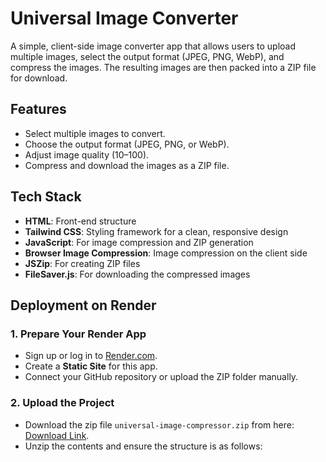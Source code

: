 # Universal Image Converter

A simple, client-side image converter app that allows users to upload multiple images, select the output format (JPEG, PNG, WebP), and compress the images. The resulting images are then packed into a ZIP file for download.

## Features
- Select multiple images to convert.
- Choose the output format (JPEG, PNG, or WebP).
- Adjust image quality (10–100).
- Compress and download the images as a ZIP file.

## Tech Stack
- **HTML**: Front-end structure
- **Tailwind CSS**: Styling framework for a clean, responsive design
- **JavaScript**: For image compression and ZIP generation
- **Browser Image Compression**: Image compression on the client side
- **JSZip**: For creating ZIP files
- **FileSaver.js**: For downloading the compressed images

## Deployment on Render

### 1. Prepare Your Render App

- Sign up or log in to [Render.com](https://render.com/).
- Create a **Static Site** for this app.
- Connect your GitHub repository or upload the ZIP folder manually.

### 2. Upload the Project

- Download the zip file `universal-image-compressor.zip` from here: [Download Link](sandbox:/mnt/data/universal-image-compressor.zip).
- Unzip the contents and ensure the structure is as follows:

